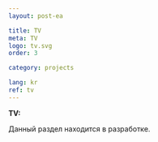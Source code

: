 ```yaml
---
layout: post-ea

title: TV
meta: TV
logo: tv.svg
order: 3

category: projects

lang: kr
ref: tv
---
```


**TV:**

Данный раздел находится в разработке.
